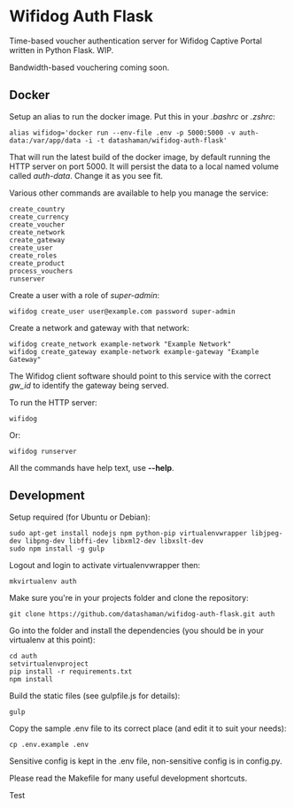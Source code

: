 # Wifidog Auth Flask

Time-based voucher authentication server for Wifidog Captive Portal written in Python Flask. WIP.

Bandwidth-based vouchering coming soon.

## Docker

Setup an alias to run the docker image. Put this in your _.bashrc_ or _.zshrc_:

    alias wifidog='docker run --env-file .env -p 5000:5000 -v auth-data:/var/app/data -i -t datashaman/wifidog-auth-flask'

That will run the latest build of the docker image, by default running the HTTP server on port 5000. It will persist the data to a local named volume called *auth-data*. Change it as you see fit.

Various other commands are available to help you manage the service:

    create_country
    create_currency
    create_voucher
    create_network
    create_gateway
    create_user
    create_roles
    create_product
    process_vouchers
    runserver

Create a user with a role of _super-admin_:

    wifidog create_user user@example.com password super-admin

Create a network and gateway with that network:

    wifidog create_network example-network "Example Network"
    wifidog create_gateway example-network example-gateway "Example Gateway"

The Wifidog client software should point to this service with the correct *gw_id* to identify the gateway being served.

To run the HTTP server:

    wifidog

Or:

    wifidog runserver

All the commands have help text, use __--help__.

## Development

Setup required (for Ubuntu or Debian):

    sudo apt-get install nodejs npm python-pip virtualenvwrapper libjpeg-dev libpng-dev libffi-dev libxml2-dev libxslt-dev
    sudo npm install -g gulp

Logout and login to activate virtualenvwrapper then:

    mkvirtualenv auth

Make sure you're in your projects folder and clone the repository:

    git clone https://github.com/datashaman/wifidog-auth-flask.git auth

Go into the folder and install the dependencies (you should be in your virtualenv at this point):

    cd auth
    setvirtualenvproject
    pip install -r requirements.txt
    npm install

Build the static files (see gulpfile.js for details):

	gulp

Copy the sample .env file to its correct place (and edit it to suit your needs):

    cp .env.example .env

Sensitive config is kept in the .env file, non-sensitive config is in config.py.

Please read the Makefile for many useful development shortcuts.

Test
